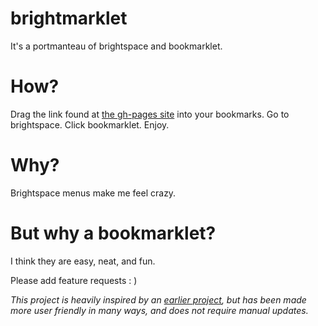 # brightmarklet
It's a portmanteau of brightspace and bookmarklet.

# How?

Drag the link found at [the gh-pages site](https://tristantrim.github.io/brightmarklet/) into your bookmarks. Go to brightspace. Click bookmarklet. Enjoy.

# Why?

Brightspace menus make me feel crazy.

# But why a bookmarklet?

I think they are easy, neat, and fun.

Please add feature requests : )

_This project is heavily inspired by an [earlier project](https://github.com/TristanTrim/bookmarklets), but has been made more user friendly in many ways, and does not require manual updates._

